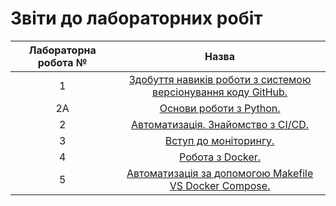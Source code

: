 # Звіти до лабораторних робіт
| Лабораторна робота № | Назва |
| :-------------: |:------------------:| 
| 1 |  [ Здобуття навиків роботи з системою версіонування коду GitHub. ](https://github.com/IFalcoNI/Pavlo_Makohon_IK_31/tree/master/LAB_1)  |
| 2A |  [ Основи роботи з Python. ](https://github.com/IFalcoNI/Pavlo_Makohon_IK_31/tree/master/LAB_2a)  |
| 2 |  [ Автоматизація. Знайомство з CI/CD. ](https://github.com/IFalcoNI/Pavlo_Makohon_IK_31/tree/master/LAB_2)  |
| 3 |  [ Вступ до моніторингу. ](https://github.com/IFalcoNI/Pavlo_Makohon_IK_31/tree/master/LAB_3)  |
| 4 |  [ Робота з Docker. ](https://github.com/IFalcoNI/Pavlo_Makohon_IK_31/tree/master/LAB_4)  |
| 5 |  [ Автоматизація за допомогою Makefile VS Docker Compose. ](https://github.com/IFalcoNI/Pavlo_Makohon_IK_31/tree/master/LAB_5)  |


